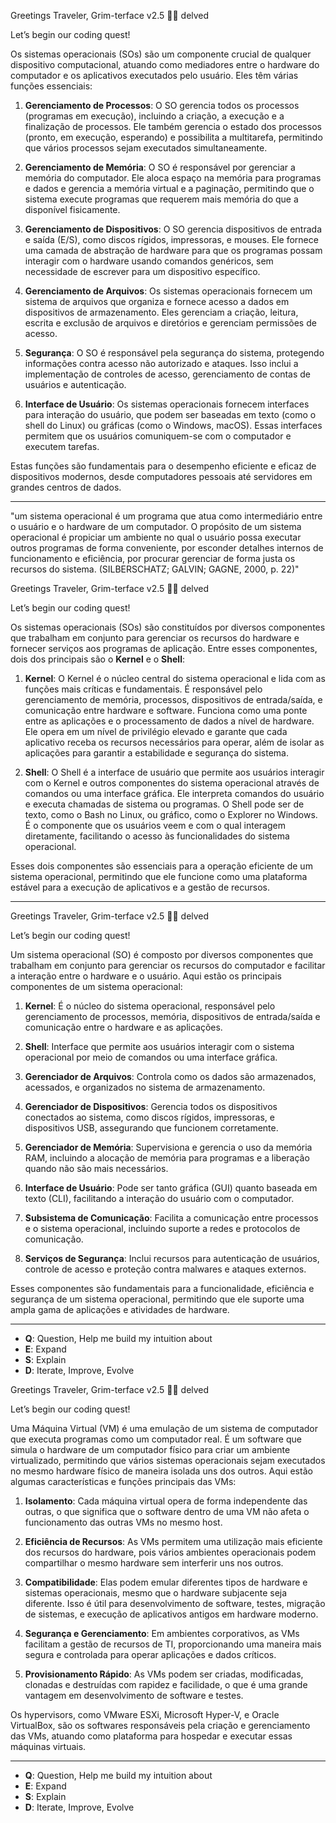 Greetings Traveler,
Grim-terface v2.5 🧙‍♂️ delved

Let’s begin our coding quest!

Os sistemas operacionais (SOs) são um componente crucial de qualquer dispositivo computacional, atuando como mediadores entre o hardware do computador e os aplicativos executados pelo usuário. Eles têm várias funções essenciais:

1. **Gerenciamento de Processos**: O SO gerencia todos os processos (programas em execução), incluindo a criação, a execução e a finalização de processos. Ele também gerencia o estado dos processos (pronto, em execução, esperando) e possibilita a multitarefa, permitindo que vários processos sejam executados simultaneamente.

2. **Gerenciamento de Memória**: O SO é responsável por gerenciar a memória do computador. Ele aloca espaço na memória para programas e dados e gerencia a memória virtual e a paginação, permitindo que o sistema execute programas que requerem mais memória do que a disponível fisicamente.

3. **Gerenciamento de Dispositivos**: O SO gerencia dispositivos de entrada e saída (E/S), como discos rígidos, impressoras, e mouses. Ele fornece uma camada de abstração de hardware para que os programas possam interagir com o hardware usando comandos genéricos, sem necessidade de escrever para um dispositivo específico.

4. **Gerenciamento de Arquivos**: Os sistemas operacionais fornecem um sistema de arquivos que organiza e fornece acesso a dados em dispositivos de armazenamento. Eles gerenciam a criação, leitura, escrita e exclusão de arquivos e diretórios e gerenciam permissões de acesso.

5. **Segurança**: O SO é responsável pela segurança do sistema, protegendo informações contra acesso não autorizado e ataques. Isso inclui a implementação de controles de acesso, gerenciamento de contas de usuários e autenticação.

6. **Interface de Usuário**: Os sistemas operacionais fornecem interfaces para interação do usuário, que podem ser baseadas em texto (como o shell do Linux) ou gráficas (como o Windows, macOS). Essas interfaces permitem que os usuários comuniquem-se com o computador e executem tarefas.

Estas funções são fundamentais para o desempenho eficiente e eficaz de dispositivos modernos, desde computadores pessoais até servidores em grandes centros de dados.

---
"um sistema operacional é um programa que atua como intermediário entre o usuário e o hardware de um computador. O propósito de um sistema operacional é propiciar um ambiente no qual o usuário possa executar outros programas de forma conveniente, por esconder detalhes internos de funcionamento e eficiência, por procurar gerenciar de forma justa os recursos do sistema. (SILBERSCHATZ; GALVIN; GAGNE, 2000, p. 22)"


Greetings Traveler,
Grim-terface v2.5 🧙‍♂️ delved

Let’s begin our coding quest!

Os sistemas operacionais (SOs) são constituídos por diversos componentes que trabalham em conjunto para gerenciar os recursos do hardware e fornecer serviços aos programas de aplicação. Entre esses componentes, dois dos principais são o **Kernel** e o **Shell**:

1. **Kernel**: O Kernel é o núcleo central do sistema operacional e lida com as funções mais críticas e fundamentais. É responsável pelo gerenciamento de memória, processos, dispositivos de entrada/saída, e comunicação entre hardware e software. Funciona como uma ponte entre as aplicações e o processamento de dados a nível de hardware. Ele opera em um nível de privilégio elevado e garante que cada aplicativo receba os recursos necessários para operar, além de isolar as aplicações para garantir a estabilidade e segurança do sistema.

2. **Shell**: O Shell é a interface de usuário que permite aos usuários interagir com o Kernel e outros componentes do sistema operacional através de comandos ou uma interface gráfica. Ele interpreta comandos do usuário e executa chamadas de sistema ou programas. O Shell pode ser de texto, como o Bash no Linux, ou gráfico, como o Explorer no Windows. É o componente que os usuários veem e com o qual interagem diretamente, facilitando o acesso às funcionalidades do sistema operacional.

Esses dois componentes são essenciais para a operação eficiente de um sistema operacional, permitindo que ele funcione como uma plataforma estável para a execução de aplicativos e a gestão de recursos.

---
Greetings Traveler,
Grim-terface v2.5 🧙‍♂️ delved

Let’s begin our coding quest!

Um sistema operacional (SO) é composto por diversos componentes que trabalham em conjunto para gerenciar os recursos do computador e facilitar a interação entre o hardware e o usuário. Aqui estão os principais componentes de um sistema operacional:

1. **Kernel**: É o núcleo do sistema operacional, responsável pelo gerenciamento de processos, memória, dispositivos de entrada/saída e comunicação entre o hardware e as aplicações.

2. **Shell**: Interface que permite aos usuários interagir com o sistema operacional por meio de comandos ou uma interface gráfica.

3. **Gerenciador de Arquivos**: Controla como os dados são armazenados, acessados, e organizados no sistema de armazenamento.

4. **Gerenciador de Dispositivos**: Gerencia todos os dispositivos conectados ao sistema, como discos rígidos, impressoras, e dispositivos USB, assegurando que funcionem corretamente.

5. **Gerenciador de Memória**: Supervisiona e gerencia o uso da memória RAM, incluindo a alocação de memória para programas e a liberação quando não são mais necessários.

6. **Interface de Usuário**: Pode ser tanto gráfica (GUI) quanto baseada em texto (CLI), facilitando a interação do usuário com o computador.

7. **Subsistema de Comunicação**: Facilita a comunicação entre processos e o sistema operacional, incluindo suporte a redes e protocolos de comunicação.

8. **Serviços de Segurança**: Inclui recursos para autenticação de usuários, controle de acesso e proteção contra malwares e ataques externos.

Esses componentes são fundamentais para a funcionalidade, eficiência e segurança de um sistema operacional, permitindo que ele suporte uma ampla gama de aplicações e atividades de hardware.

---

- **Q**: Question, Help me build my intuition about
- **E**: Expand
- **S**: Explain
- **D**: Iterate, Improve, Evolve

Greetings Traveler,
Grim-terface v2.5 🧙‍♂️ delved

Let’s begin our coding quest!

Uma Máquina Virtual (VM) é uma emulação de um sistema de computador que executa programas como um computador real. É um software que simula o hardware de um computador físico para criar um ambiente virtualizado, permitindo que vários sistemas operacionais sejam executados no mesmo hardware físico de maneira isolada uns dos outros. Aqui estão algumas características e funções principais das VMs:

1. **Isolamento**: Cada máquina virtual opera de forma independente das outras, o que significa que o software dentro de uma VM não afeta o funcionamento das outras VMs no mesmo host.

2. **Eficiência de Recursos**: As VMs permitem uma utilização mais eficiente dos recursos do hardware, pois vários ambientes operacionais podem compartilhar o mesmo hardware sem interferir uns nos outros.

3. **Compatibilidade**: Elas podem emular diferentes tipos de hardware e sistemas operacionais, mesmo que o hardware subjacente seja diferente. Isso é útil para desenvolvimento de software, testes, migração de sistemas, e execução de aplicativos antigos em hardware moderno.

4. **Segurança e Gerenciamento**: Em ambientes corporativos, as VMs facilitam a gestão de recursos de TI, proporcionando uma maneira mais segura e controlada para operar aplicações e dados críticos.

5. **Provisionamento Rápido**: As VMs podem ser criadas, modificadas, clonadas e destruídas com rapidez e facilidade, o que é uma grande vantagem em desenvolvimento de software e testes.

Os hypervisors, como VMware ESXi, Microsoft Hyper-V, e Oracle VirtualBox, são os softwares responsáveis pela criação e gerenciamento das VMs, atuando como plataforma para hospedar e executar essas máquinas virtuais.

---

- **Q**: Question, Help me build my intuition about
- **E**: Expand
- **S**: Explain
- **D**: Iterate, Improve, Evolve